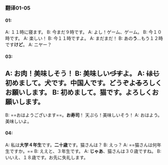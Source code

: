 ### 翻译01-05
#### 01:
A: １１時に寝ます。
B: 今まだ９時です。
A: よし！ゲーム、ゲーム。
B: 今１０時です。
A: 楽しい！
B: 今１１時ですよ。
A: まだまだ！
B: あの**う**...もう１２時です**けど**。
A: ニヤー？
#### 03:
A: お肉！美味しそう！
B: 美味しい~~づす~~よ。
A: ~~はじ~~初めまして。犬です。中国人です。どうぞよ~~る~~ろしくお願いします。
B: 初めまして。猫です。よろしくお願いします。
-
B: ==おはようございます==。**お寿司**！ 天ぷら！美味しいそう！
A: おはよう。美味しいよ。
#### 04:
A: 私は**大学４年生**です。**二十歳**です。猫さんは？
B: えっ？
A: ==猫さんは何年生ですか。==
B: ええと、３年生です。
A: **じゃあ**、猫さんは３０歳ですね。
B: いいえ、１８歳です。お先に失礼します。